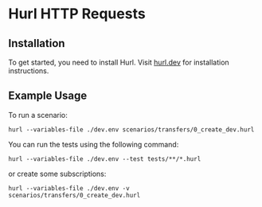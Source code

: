 # Hurl HTTP Requests

## Installation

To get started, you need to install Hurl. Visit [hurl.dev](https://hurl.dev) for installation instructions.

## Example Usage

To run a scenario:

```shell
hurl --variables-file ./dev.env scenarios/transfers/0_create_dev.hurl
```

You can run the tests using the following command:

```shell
hurl --variables-file ./dev.env --test tests/**/*.hurl
```

or create some subscriptions:

```shell
hurl --variables-file ./dev.env -v scenarios/transfers/0_create_dev.hurl
```
